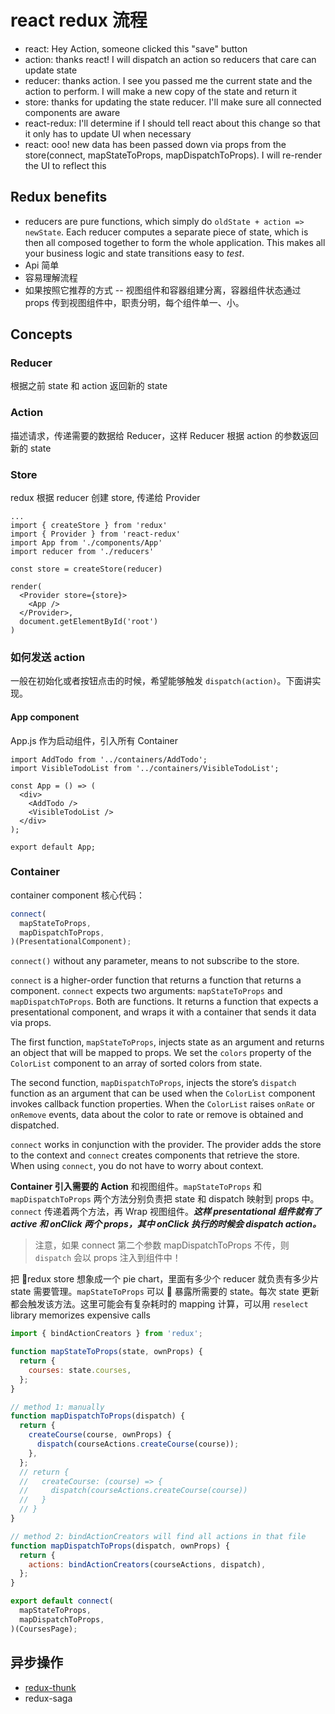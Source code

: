 # react redux 流程

- react: Hey Action, someone clicked this "save" button
- action: thanks react! I will dispatch an action so reducers that care can update state
- reducer: thanks action. I see you passed me the current state and the action to perform. I will make a new copy of the state and return it
- store: thanks for updating the state reducer. I'll make sure all connected components are aware
- react-redux: I'll determine if I should tell react about this change so that it only has to update UI when necessary
- react: ooo! new data has been passed down via props from the store(connect, mapStateToProps, mapDispatchToProps). I will re-render the UI to reflect this

## Redux benefits

- reducers are pure functions, which simply do `oldState + action => newState`. Each reducer computes a separate piece of state, which is then all composed together to form the whole application. This makes all your business logic and state transitions easy to _test_.
- Api 简单
- 容易理解流程
- 如果按照它推荐的方式 -- 视图组件和容器组建分离，容器组件状态通过 props 传到视图组件中，职责分明，每个组件单一、小。

## Concepts

### Reducer

根据之前 state 和 action 返回新的 state

### Action

描述请求，传递需要的数据给 Reducer，这样 Reducer 根据 action 的参数返回新的 state

### Store

redux 根据 reducer 创建 store, 传递给 Provider

```javascriptx
...
import { createStore } from 'redux'
import { Provider } from 'react-redux'
import App from './components/App'
import reducer from './reducers'

const store = createStore(reducer)

render(
  <Provider store={store}>
    <App />
  </Provider>,
  document.getElementById('root')
)
```

### 如何发送 action

一般在初始化或者按钮点击的时候，希望能够触发 `dispatch(action)`。下面讲实现。

#### App component

App.js 作为启动组件，引入所有 Container

```javascriptx
import AddTodo from '../containers/AddTodo';
import VisibleTodoList from '../containers/VisibleTodoList';

const App = () => (
  <div>
    <AddTodo />
    <VisibleTodoList />
  </div>
);

export default App;
```

### Container

container component 核心代码：

```javascript
connect(
  mapStateToProps,
  mapDispatchToProps,
)(PresentationalComponent);
```

`connect()` without any parameter, means to not subscribe to the store.

`connect` is a higher-order function that returns a function that returns a component. `connect` expects two arguments: `mapStateToProps` and `mapDispatchToProps`. Both are functions. It returns a function that expects a presentational component, and wraps it with a container that sends it data via props.

The first function, `mapStateToProps`, injects state as an argument and returns an object that will be mapped to props. We set the `colors` property of the `ColorList` component to an array of sorted colors from state.

The second function, `mapDispatchToProps`, injects the store’s `dispatch` function as an argument that can be used when the `ColorList` component invokes callback function properties. When the `ColorList` raises `onRate` or `onRemove` events, data about the color to rate or remove is obtained and dispatched.

`connect` works in conjunction with the provider. The provider adds the store to the context and `connect` creates components that retrieve the store. When using `connect`, you do not have to worry about context.

**Container 引入需要的 Action** 和视图组件。`mapStateToProps` 和 `mapDispatchToProps` 两个方法分别负责把 state 和 dispatch 映射到 props 中。`connect` 传递着两个方法，再 Wrap 视图组件。**_这样 presentational 组件就有了 active 和 onClick 两个 props，其中 onClick 执行的时候会 dispatch action。_**

> 注意，如果 connect 第二个参数 mapDispatchToProps 不传，则 `dispatch` 会以 props 注入到组件中！

把 redux store 想象成一个 pie chart，里面有多少个 reducer 就负责有多少片 state 需要管理。`mapStateToProps` 可以  暴露所需要的 state。每次 state 更新都会触发该方法。这里可能会有复杂耗时的 mapping 计算，可以用 `reselect` library memorizes expensive calls

```javascript
import { bindActionCreators } from 'redux';

function mapStateToProps(state, ownProps) {
  return {
    courses: state.courses,
  };
}

// method 1: manually
function mapDispatchToProps(dispatch) {
  return {
    createCourse(course, ownProps) {
      dispatch(courseActions.createCourse(course));
    },
  };
  // return {
  //   createCourse: (course) => {
  //     dispatch(courseActions.createCourse(course))
  //   }
  // }
}

// method 2: bindActionCreators will find all actions in that file
function mapDispatchToProps(dispatch, ownProps) {
  return {
    actions: bindActionCreators(courseActions, dispatch),
  };
}

export default connect(
  mapStateToProps,
  mapDispatchToProps,
)(CoursesPage);
```

## 异步操作

- [redux-thunk](https://github.com/gaearon/redux-thunk)
- redux-saga

